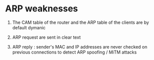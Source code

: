 # ARP weaknesses

1. The CAM table of the router and the ARP table of the clients are by default dymanic

2. ARP request are sent in clear text

3. ARP reply : sender's MAC and IP addresses are never checked on previous connections to detect ARP spoofing / MiTM attacks

